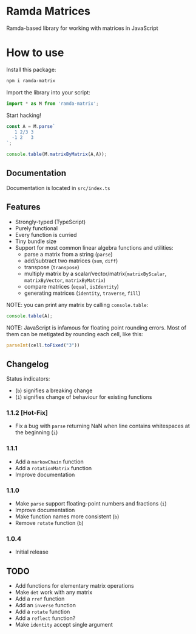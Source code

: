# Ramda Matrices
Ramda-based library for working with matrices in JavaScript

# How to use
Install this package:
```bash
npm i ramda-matrix
```

Import the library into your script:
```js
import * as M from 'ramda-matrix';
```

Start hacking!
```js
const A = M.parse`
   1 2/3 3
  -1 2   3
`;

console.table(M.matrixByMatrix(A,A));
```

## Documentation
Documentation is located in `src/index.ts`

## Features
* Strongly-typed (TypeScript)
* Purely functional
* Every function is curried
* Tiny bundle size
* Support for most common linear algebra functions and utilities:
  - parse a matrix from a string (`parse`)
  - add/subtract two matrices (`sum`, `diff`)
  - transpose (`transpose`)
  - multiply matrix by a scalar/vector/matrix(`matrixByScalar`,
    `matrixByVector`, `matrixByMatrix`)
  - compare matrices (`equal`, `isIdentity`)
  - generating matrices (`identity`, `traverse`, `fill`)
  
NOTE: you can print any matrix by calling `console.table`:
```js
console.table(A);
```

NOTE: JavaScript is infamous for floating point rounding errors.
Most of them can be metigated by rounding each cell, like this:
```js
parseInt(cell.toFixed("3"))
```

## Changelog

Status indicators:
* (`b`) signifies a breaking change
* (`i`) signifies change of behaviour for existing functions

### 1.1.2 [Hot-Fix]
* Fix a bug with `parse` returning NaN when line contains whitespaces
  at the beginning (`i`)

### 1.1.1
* Add a `markowChain` function
* Add a `rotationMatrix` function
* Improve documentation

### 1.1.0
* Make `parse` support floating-point numbers and fractions (`i`)
* Improve documentation
* Make function names more consistent (`b`)
* Remove `rotate` function (`b`)

### 1.0.4
* Initial release

## TODO
* Add functions for elementary matrix operations
* Make `det` work with any matrix
* Add a `rref` function
* Add an `inverse` function
* Add a `rotate` function
* Add a `reflect` function?
* Make `identity` accept single argument
